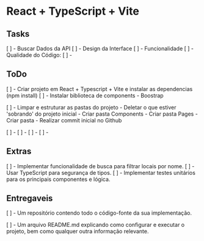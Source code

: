 # React + TypeScript + Vite

## Tasks
[ ] - Buscar Dados da API
[ ] - Design da Interface
[ ] - Funcionalidade
[ ] - Qualidade do Código:
[ ] -


## ToDo
[ ] - Criar projeto em React + Typescript + Vite e instalar as dependencias (npm install)
[ ] - Instalar biblioteca de components - Boostrap 

[ ] - Limpar e estruturar as pastas do projeto
        - Deletar o que estiver 'sobrando' do projeto inicial
        - Criar pasta Components
        - Criar pasta Pages
        - Criar pasta
        - Realizar commit inicial no Github
        
[ ] -
[ ] -
[ ] -
[ ] -

## Extras
[ ] - Implementar funcionalidade de busca para filtrar locais por nome.
[ ] - Usar TypeScript para segurança de tipos.
[ ] - Implementar testes unitários para os principais componentes e lógica.
## Entregaveis

[ ] - Um repositório contendo todo o código-fonte da sua implementação.

[ ] - Um arquivo README.md explicando como configurar e executar o projeto, bem como qualquer outra informação relevante.
